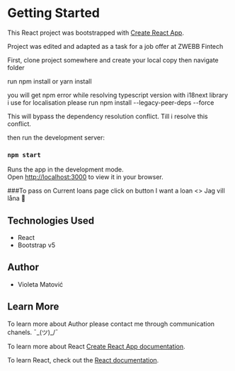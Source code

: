 # Getting Started

This React project was bootstrapped with [Create React App](https://github.com/facebook/create-react-app).

Project was edited and adapted as a task for a job offer at ZWEBB Fintech

First,
clone project somewhere and create your local copy
then navigate folder

run npm install
or
yarn install

you will get npm error while resolving typescript version with i18next library i use for localisation
please run 
npm install --legacy-peer-deps --force

This will bypass the dependency resolution conflict. Till i resolve this conflict.

then run the development server:

### `npm start`

Runs the app in the development mode.\
Open [http://localhost:3000](http://localhost:3000) to view it in your browser.

###To pass on Current loans page click on button 
I want a loan <> Jag vill låna :muscle:

## Technologies Used

- React
- Bootstrap v5

## Author

- Violeta Matović

## Learn More

To learn more about Author please contact me through communication chanels. ¯\_(ツ)\_/¯

To learn more about React [Create React App documentation](https://facebook.github.io/create-react-app/docs/getting-started).

To learn React, check out the [React documentation](https://reactjs.org/).
